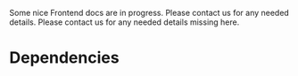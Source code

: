 Some nice Frontend docs are in progress.
Please contact us for any needed details.
Please contact us for any needed details missing here.

# Dependencies
